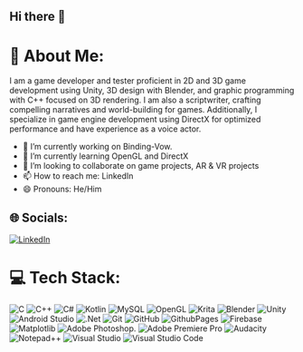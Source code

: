 ## Hi there 👋

# 💫 About Me:
I am a game developer and tester proficient in 2D and 3D game development using Unity, 3D design with Blender, and graphic programming with C++ focused on 3D rendering. I am also a scriptwriter, crafting compelling narratives and world-building for games. Additionally, I specialize in game engine development using DirectX for optimized performance and have experience as a voice actor.

- 🔭 I’m currently working on Binding-Vow.
- 🌱 I’m currently learning OpenGL and DirectX
- 👯 I’m looking to collaborate on game projects, AR & VR projects 
- 📫 How to reach me: LinkedIn
- 😄 Pronouns: He/Him

## 🌐 Socials:
[![LinkedIn](https://img.shields.io/badge/LinkedIn-%230077B5.svg?logo=linkedin&logoColor=white)](https://linkedin.com/in/sarthakvermadev03) 

# 💻 Tech Stack:
![C](https://img.shields.io/badge/c-%2300599C.svg?style=plastic&logo=c&logoColor=white) 
![C++](https://img.shields.io/badge/c++-%2300599C.svg?style=plastic&logo=c%2B%2B&logoColor=white) 
![C#](https://img.shields.io/badge/c%23-%23239120.svg?style=plastic&logo=csharp&logoColor=white) 
![Kotlin](https://img.shields.io/badge/kotlin-%237F52FF.svg?style=plastic&logo=kotlin&logoColor=white) 
![MySQL](https://img.shields.io/badge/mysql-4479A1.svg?style=plastic&logo=mysql&logoColor=white) 
![OpenGL](https://img.shields.io/badge/OpenGL-%23FFFFFF.svg?style=plastic&logo=opengl) 
![Krita](https://img.shields.io/badge/Krita-203759?style=plastic&logo=krita&logoColor=EEF37B) 
![Blender](https://img.shields.io/badge/blender-%23F5792A.svg?style=plastic&logo=blender&logoColor=white) 
![Unity](https://img.shields.io/badge/unity-%23000000.svg?style=plastic&logo=unity&logoColor=white)
![Android Studio](https://img.shields.io/badge/android%20studio-346ac1?style=plastic&logo=android%20studio&logoColor=white)
![.Net](https://img.shields.io/badge/.NET-5C2D91?style=plastic&logo=.net&logoColor=white) 
![Git](https://img.shields.io/badge/git-%23F05033.svg?style=plastic&logo=git&logoColor=white)
![GitHub](https://img.shields.io/badge/github-%23121011.svg?style=plastic&logo=github&logoColor=white)
![GithubPages](https://img.shields.io/badge/github%20pages-121013?style=plastic&logo=github&logoColor=white) 
![Firebase](https://img.shields.io/badge/firebase-%23039BE5.svg?style=plastic&logo=firebase) 
![Matplotlib](https://img.shields.io/badge/Matplotlib-%23ffffff.svg?style=plastic&logo=Matplotlib&logoColor=black) 
![Adobe Photoshop](https://img.shields.io/badge/adobe%20photoshop-%2331A8FF.svg?style=plastic&logo=adobe%20photoshop&logoColor=white). 
![Adobe Premiere Pro](https://img.shields.io/badge/Adobe%20Premiere%20Pro-9999FF.svg?style=plastic&logo=Adobe%20Premiere%20Pro&logoColor=white) 
![Audacity](https://img.shields.io/badge/Audacity-0000CC?style=plastic&logo=audacity&logoColor=white)
![Notepad++](https://img.shields.io/badge/Notepad++-90E59A.svg?style=plastic&logo=notepad%2b%2b&logoColor=black)
![Visual Studio](https://img.shields.io/badge/Visual%20Studio-5C2D91.svg?style=plastic&logo=visual-studio&logoColor=white)
![Visual Studio Code](https://img.shields.io/badge/Visual%20Studio%20Code-0078d7.svg?style=plastic&logo=visual-studio-code&logoColor=white)

